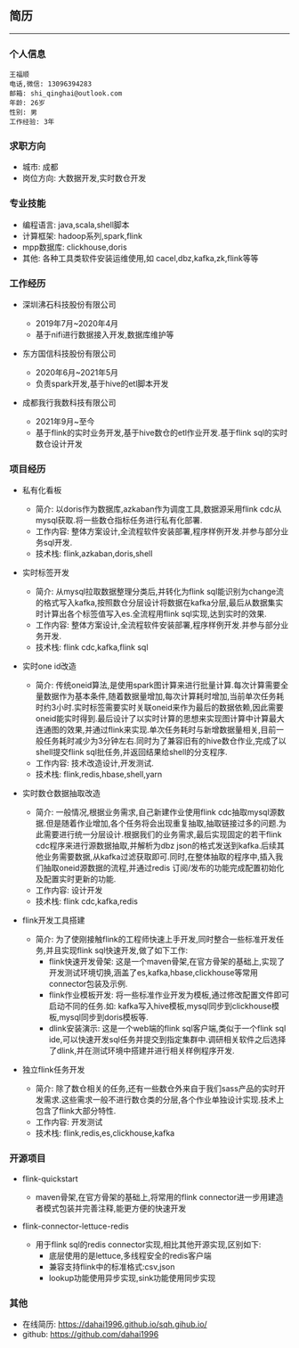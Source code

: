 
## 简历

---

### 个人信息
```
王福顺
电话,微信: 13096394283 
邮箱: shi_qinghai@outlook.com
年龄: 26岁
性别: 男 
工作经验: 3年
```

### 求职方向

 - 城市: 成都 
 - 岗位方向: 大数据开发,实时数仓开发


### 专业技能
 - 编程语言: java,scala,shell脚本
 - 计算框架: hadoop系列,spark,flink
 - mpp数据库: clickhouse,doris
 - 其他: 各种工具类软件安装运维使用,如 cacel,dbz,kafka,zk,flink等等
  
### 工作经历
 - 深圳沸石科技股份有限公司  
    - 2019年7月~2020年4月
    - 基于nifi进行数据接入开发,数据库维护等


  - 东方国信科技股份有限公司
    - 2020年6月~2021年5月
    - 负责spark开发,基于hive的etl脚本开发


  - 成都我行我数科技有限公司
    - 2021年9月~至今
    - 基于flink的实时业务开发,基于hive数仓的etl作业开发.基于flink sql的实时数仓设计开发

### 项目经历
 - 私有化看板
    - 简介: 以doris作为数据库,azkaban作为调度工具,数据源采用flink cdc从mysql获取.将一些数仓指标任务进行私有化部署.
    - 工作内容: 整体方案设计,全流程软件安装部署,程序样例开发.并参与部分业务sql开发.
    - 技术栈: flink,azkaban,doris,shell
  

 - 实时标签开发
    - 简介: 从mysql拉取数据整理分类后,并转化为flink sql能识别为change流的格式写入kafka,按照数仓分层设计将数据在kafka分层,最后从数据集实时计算出各个标签值写入es.全流程用flink sql实现,达到实时的效果.
    - 工作内容: 整体方案设计,全流程软件安装部署,程序样例开发.并参与部分业务开发.
    - 技术栈: flink cdc,kafka,flink sql
  

 - 实时one id改造
    - 简介: 传统oneid算法,是使用spark图计算来进行批量计算.每次计算需要全量数据作为基本条件,随着数据量增加,每次计算耗时增加,当前单次任务耗时约3小时.实时标签需要实时关联oneid来作为最后的数据依赖,因此需要oneid能实时得到.最后设计了以实时计算的思想来实现图计算中计算最大连通图的效果,并通过flink来实现.单次任务耗时与新增数据量相关,目前一般任务耗时减少为3分钟左右.同时为了兼容旧有的hive数仓作业,完成了以shell提交flink sql批任务,并返回结果给shell的分支程序.
    - 工作内容: 技术改造设计,开发测试.
    - 技术栈: flink,redis,hbase,shell,yarn


  - 实时数仓数据抽取改造 
    - 简介: 一般情况,根据业务需求,自己新建作业使用flink cdc抽取mysql源数据.但是随着作业增加,各个任务将会出现重复抽取,抽取链接过多的问题.为此需要进行统一分层设计.根据我们的业务需求,最后实现固定的若干flink cdc程序来进行源数据抽取,并解析为dbz json的格式发送到kafka.后续其他业务需要数据,从kafka过滤获取即可.同时,在整体抽取的程序中,插入我们抽取oneid源数据的流程,并通过redis 订阅/发布的功能完成配置初始化及配置实时更新的功能.
    - 工作内容: 设计开发
    - 技术栈: flink cdc,kafka,redis


  - flink开发工具搭建
    - 简介: 为了使刚接触flink的工程师快速上手开发,同时整合一些标准开发任务,并且实现flink sql快速开发,做了如下工作:
      - flink快速开发骨架: 这是一个maven骨架,在官方骨架的基础上,实现了开发测试环境切换,涵盖了es,kafka,hbase,clickhouse等常用connector包装及示例.
      - flink作业模板开发: 将一些标准作业开发为模板,通过修改配置文件即可启动不同的任务.如: kafka写入hive模板,mysql同步到clickhouse模板,mysql同步到doris模板等.
      - dlink安装演示: 这是一个web端的flink sql客户端,类似于一个flink sql ide,可以快速开发sql任务并提交到指定集群中.调研相关软件之后选择了dlink,并在测试环境中搭建并进行相关样例程序开发.


  - 独立flink任务开发
    - 简介: 除了数仓相关的任务,还有一些数仓外来自于我们sass产品的实时开发需求.这些需求一般不进行数仓类的分层,各个作业单独设计实现.技术上包含了flink大部分特性.
    - 工作内容: 开发测试
    - 技术栈: flink,redis,es,clickhouse,kafka
  
### 开源项目
  - flink-quickstart
    - maven骨架,在官方骨架的基础上,将常用的flink connector进一步用建造者模式包装并完善注释,能更方便的快速开发


  - flink-connector-lettuce-redis 
    - 用于flink sql的redis connector实现,相比其他开源实现,区别如下:
      - 底层使用的是lettuce,多线程安全的redis客户端
      - 兼容支持flink中的标准格式:csv,json
      - lookup功能使用异步实现,sink功能使用同步实现

### 其他

 - 在线简历: https://dahai1996.github.io/sqh.gihub.io/
 - github: https://github.com/dahai1996


